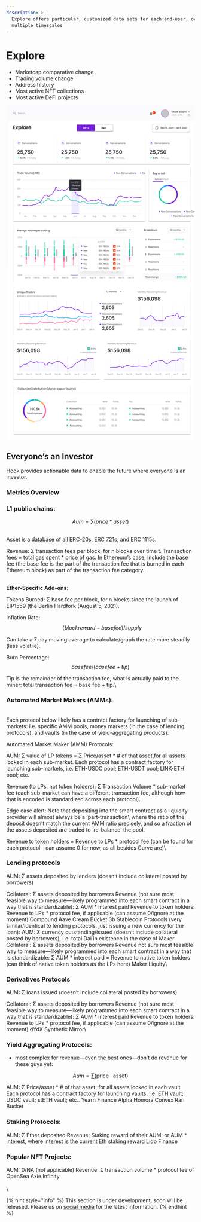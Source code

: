 ```yaml
---
description: >-
  Explore offers particular, customized data sets for each end-user, over
  multiple timescales
---
```


# Explore

* Marketcap comparative change&#x20;
* Trading volume change
* Address history
* Most active NFT collections
*   Most active DeFi projects



![Explore in Hook](<../../../.gitbook/assets/Dashboard (2).png>)

## Everyone’s an Investor

Hook provides actionable data to enable the future where everyone is an investor.

### Metrics Overview

### L1 public chains:

$$
Aum=∑ (price*asset)
$$

\
Asset is a database of all ERC-20s, ERC 721s, and ERC 1115s.&#x20;



Revenue: Σ transaction fees per block, for n blocks over time t. Transaction fees = total gas spent \* price of gas. In Ethereum’s case, include the base fee (the base fee is the part of the transaction fee that is burned in each Ethereum block) as part of the transaction fee category.

\
**Ether-Specific Add-ons:**&#x20;

Tokens Burned: Σ base fee per block, for n blocks since the launch of EIP1559 (the Berlin Hardfork (August 5, 2021).&#x20;

Inflation Rate: $$（block reward-base fee)/supply$$

Can take a 7 day moving average to calculate/graph the rate more steadily (less volatile).&#x20;

Burn Percentage: $$base fee/(base fee + tip)$$

Tip is the remainder of the transaction fee, what is actually paid to the miner: total transaction fee = base fee + tip.\


### Automated Market Makers (AMMs):

\
Each protocol below likely has a contract factory for launching of sub-markets: i.e. specific AMM pools, money markets (in the case of lending protocols), and vaults (in the case of yield-aggregating products).&#x20;



Automated Market Maker (AMM) Protocols:&#x20;



AUM: Σ value of LP tokens = Σ Price/asset \* # of that asset,for all assets locked in each sub-market. Each protocol has a contract factory for launching sub-markets, i.e. ETH-USDC pool; ETH-USDT pool; LINK-ETH pool; etc.&#x20;



Revenue (to LPs, not token holders): Σ Transaction Volume \* sub-market fee (each sub-market can have a different transaction fee, although how that is encoded is standardized across each protocol).&#x20;



Edge case alert: Note that depositing into the smart contract as a liquidity provider will almost always be a ‘part-transaction’, where the ratio of the deposit doesn’t match the current AMM ratio precisely, and so a fraction of the assets deposited are traded to ‘re-balance’ the pool.&#x20;



Revenue to token holders = Revenue to LPs \* protocol fee (can be found for each protocol—can assume 0 for now, as all besides Curve are)\


### Lending protocols&#x20;

AUM: Σ assets deposited by lenders (doesn’t include collateral posted by borrowers)&#x20;

Collateral: Σ assets deposited by borrowers Revenue (not sure most feasible way to measure—likely programmed into each smart contract in a way that is standardizable): Σ AUM \* interest paid Revenue to token holders: Revenue to LPs \* protocol fee, if applicable (can assume 0/ignore at the moment) Compound Aave Cream Bucket 3b Stablecoin Protocols (very similar/identical to lending protocols, just issuing a new currency for the loan): AUM: Σ currency outstanding/issued (doesn’t include collateral posted by borrowers), i.e. total Dai in existence in the case of Maker Collateral: Σ assets deposited by borrowers Revenue not sure most feasible way to measure—likely programmed into each smart contract in a way that is standardizable: Σ AUM \* interest paid = Revenue to native token holders (can think of native token holders as the LPs here) Maker Liquity\


### Derivatives Protocols&#x20;

AUM: Σ loans issued (doesn’t include collateral posted by borrowers)&#x20;

Collateral: Σ assets deposited by borrowers Revenue (not sure most feasible way to measure—likely programmed into each smart contract in a way that is standardizable): Σ AUM \* interest paid Revenue to token holders: Revenue to LPs \* protocol fee, if applicable (can assume 0/ignore at the moment) dYdX Synthetix Mirror\


### Yield Aggregating Protocols:

* most complex for revenue—even the best ones—don’t do revenue for these guys yet:&#x20;

$$
Aum=\sum(\text{price} \cdot \text{asset})
$$

AUM: Σ Price/asset \* # of that asset, for all assets locked in each vault. Each protocol has a contract factory for launching vaults, i.e. ETH vault; USDC vault; stETH vault; etc.. Yearn Finance Alpha Homora Convex Rari Bucket&#x20;

### Staking Protocols:&#x20;

AUM: Σ Ether deposited Revenue: Staking reward of their AUM; or AUM \* interest, where interest is the current Eth staking reward Lido Finance&#x20;

### Popular NFT Projects:&#x20;

AUM: 0/NA (not applicable) Revenue: Σ transaction volume \* protocol fee of OpenSea Axie Infinity\
\
\


{% hint style="info" %}
This section is under development, soon will be released. Please us on [social media](../../../get-in-touch/contact-us.md) for the latest information.
{% endhint %}
